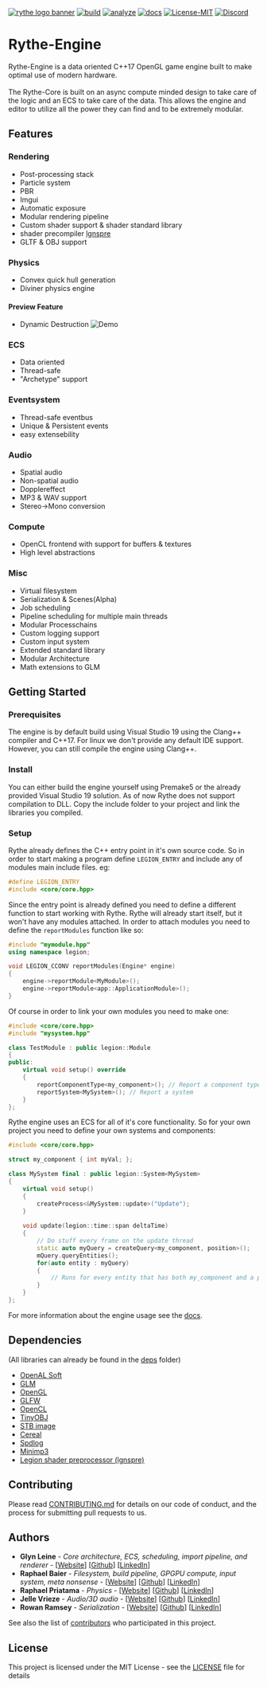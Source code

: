 [![rythe logo banner](https://assets.zyrosite.com/dWxb3NO0jWugObXN/logo_for_dark_bg-A3QwL7kkxvfw1ywO.png)](http://rythe-interactive.com)
[![build](https://github.com/Legion-Engine/Legion-Engine/workflows/build-action/badge.svg)](https://github.com/Legion-Engine/Legion-Engine/actions?query=workflow%3Abuild-action)
[![analyze](https://github.com/Legion-Engine/Legion-Engine/workflows/analyze-action/badge.svg)](https://github.com/Legion-Engine/Legion-Engine/actions?query=workflow%3Aanalyze-action)
[![docs](https://github.com/Legion-Engine/Legion-Engine/workflows/docs-action/badge.svg)](https://docs.legion-engine.com)
[![License-MIT](https://img.shields.io/github/license/Legion-Engine/Legion-Engine)](https://github.com/Legion-Engine/Legion-Engine/blob/main/LICENSE)
[![Discord](https://img.shields.io/discord/682321168610623707.svg?label=&logo=discord&logoColor=ffffff&color=7389D8&labelColor=6A7EC2)](https://discord.gg/unVNRbd)
# Rythe-Engine
Rythe-Engine is a data oriented C++17 OpenGL game engine built to make optimal use of modern hardware.<br><br>
The Rythe-Core is built on an async compute minded design to take care of the logic and an ECS to take care of the data. This allows the engine and editor to utilize all the power they can find and to be extremely modular.

## Features
### Rendering
- Post-processing stack
- Particle system
- PBR
- Imgui
- Automatic exposure
- Modular rendering pipeline
- Custom shader support & shader standard library
- shader precompiler [lgnspre](https://github.com/Rythe-Interactive/LegionShaderPreprocess)
- GLTF & OBJ support

### Physics
- Convex quick hull generation
- Diviner physics engine
#### Preview Feature
- Dynamic Destruction
![Demo](https://cdn.discordapp.com/attachments/682321169541890070/802090059788582912/fracturebasics.gif)

### ECS
- Data oriented
- Thread-safe
- "Archetype" support

### Eventsystem
- Thread-safe eventbus
- Unique & Persistent events
- easy extensebility

### Audio
- Spatial audio
- Non-spatial audio
- Dopplereffect
- MP3 & WAV support
- Stereo->Mono conversion

### Compute 
- OpenCL frontend with support for buffers & textures
- High level abstractions

### Misc
- Virtual filesystem
- Serialization & Scenes(Alpha)
- Job scheduling
- Pipeline scheduling for multiple main threads
- Modular Processchains
- Custom logging support
- Custom input system
- Extended standard library
- Modular Architecture
- Math extensions to GLM

## Getting Started
### Prerequisites
The engine is by default build using Visual Studio 19 using the Clang++ compiler and C++17.
For linux we don't provide any default IDE support. However, you can still compile the engine using Clang++.
### Install
You can either build the engine yourself using Premake5 or the already provided Visual Studio 19 solution. As of now Rythe does not support compilation to DLL.
Copy the include folder to your project and link the libraries you compiled.
### Setup
Rythe already defines the C++ entry point in it's own source code. So in order to start making a program define ``LEGION_ENTRY`` and include any of modules main include files.
eg:
```cpp
#define LEGION_ENTRY
#include <core/core.hpp>
```
Since the entry point is already defined you need to define a different function to start working with Rythe. Rythe will already start itself, but it won't have any modules attached. In order to attach modules you need to define the ``reportModules`` function like so:
```cpp
#include "mymodule.hpp"
using namespace legion;

void LEGION_CCONV reportModules(Engine* engine)
{
    engine->reportModule<MyModule>();
    engine->reportModule<app::ApplicationModule>();
}
```
Of course in order to link your own modules you need to make one:
```cpp
#include <core/core.hpp>
#include "mysystem.hpp"

class TestModule : public legion::Module
{
public:
    virtual void setup() override
    {
        reportComponentType<my_component>(); // Report a component type
        reportSystem<MySystem>(); // Report a system
    }
};
```
Rythe engine uses an ECS for all of it's core functionality. So for your own project you need to define your own systems and components:
```cpp
#include <core/core.hpp>

struct my_component { int myVal; };

class MySystem final : public legion::System<MySystem>
{
    virtual void setup()
    {
        createProcess<&MySystem::update>("Update");
    }
    
    void update(legion::time::span deltaTime)
    {
        // Do stuff every frame on the update thread
        static auto myQuery = createQuery<my_component, position>();
        mQuery.queryEntities();
        for(auto entity : myQuery)
        {
            // Runs for every entity that has both my_component and a position component.
        }
    }
};
```
For more information about the engine usage see the [docs](https://docs.legion-engine.com).
## Dependencies
(All libraries can already be found in the [deps](https://github.com/Rythe-Interactive/Rythe-Engine/tree/main/deps) folder)
* [OpenAL Soft](https://github.com/kcat/openal-soft)
* [GLM](https://glm.g-truc.net/)
* [OpenGL](https://www.khronos.org/opengl/)
* [GLFW](https://www.glfw.org)
* [OpenCL](https://www.khronos.org/opencl/)
* [TinyOBJ](https://github.com/tinyobjloader/tinyobjloader)
* [STB image](https://github.com/nothings/stb)
* [Cereal](http://uscilab.github.io/cereal/)
* [Spdlog](https://github.com/gabime/spdlog)
* [Minimp3](https://github.com/lieff/minimp3)
* [Legion shader preprocessor (lgnspre)](https://github.com/Rythe-Interactive/LegionShaderPreprocess)

## Contributing

Please read [CONTRIBUTING.md](CONTRIBUTING.md) for details on our code of conduct, and the process for submitting pull requests to us.

## Authors

* **Glyn Leine** - *Core architecture, ECS, scheduling, import pipeline, and renderer* - [[Website](https://glynleine.com)] [[Github](https://github.com/GlynLeine)] [[LinkedIn](https://www.linkedin.com/in/glyn-leine-7140a8167/)]
* **Raphael Baier** - *Filesystem, build pipeline, GPGPU compute, input system, meta nonsense* - [[Website](https://rbaier.me)] [[Github](https://github.com/Algo-ryth-mix)] [[LinkedIn](https://www.linkedin.com/in/raphael-baier-26800a188/)]
* **Raphael Priatama** - *Physics* - [[Website](https://developer-the-great.github.io)] [[Github](https://github.com/Developer-The-Great)] [[LinkedIn](https://www.linkedin.com/in/raphael-priatama-78a0a7189/?originalSubdomain=nl)]
* **Jelle Vrieze** - *Audio/3D audio* - [[Website](http://jellevrieze.nl)] [[Github](https://github.com/Jelled1st)] [[LinkedIn](https://www.linkedin.com/in/jelle-vrieze-2467661a7/)]
* **Rowan Ramsey** - *Serialization* - [[Website](https://blazinram.wixsite.com/rowanramsey)] [[Github](https://github.com/Ragingram2)] [[LinkedIn](https://www.linkedin.com/in/rowan-r-42a760125/)]

See also the list of [contributors](AUTHORS.md) who participated in this project.

## License
This project is licensed under the MIT License - see the [LICENSE](LICENSE) file for details




